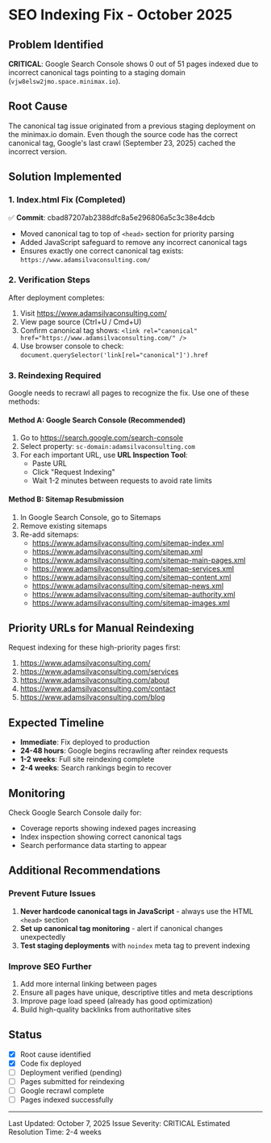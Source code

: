 # SEO Indexing Fix - October 2025

## Problem Identified
**CRITICAL**: Google Search Console shows 0 out of 51 pages indexed due to incorrect canonical tags pointing to a staging domain (`vjw8elsw2jmo.space.minimax.io`).

## Root Cause
The canonical tag issue originated from a previous staging deployment on the minimax.io domain. Even though the source code has the correct canonical tag, Google's last crawl (September 23, 2025) cached the incorrect version.

## Solution Implemented

### 1. Index.html Fix (Completed)
✅ **Commit**: cbad87207ab2388dfc8a5e296806a5c3c38e4dcb
- Moved canonical tag to top of `<head>` section for priority parsing
- Added JavaScript safeguard to remove any incorrect canonical tags
- Ensures exactly one correct canonical tag exists: `https://www.adamsilvaconsulting.com/`

### 2. Verification Steps
After deployment completes:
1. Visit https://www.adamsilvaconsulting.com/
2. View page source (Ctrl+U / Cmd+U)
3. Confirm canonical tag shows: `<link rel="canonical" href="https://www.adamsilvaconsulting.com/" />`
4. Use browser console to check: `document.querySelector('link[rel="canonical"]').href`

### 3. Reindexing Required
Google needs to recrawl all pages to recognize the fix. Use one of these methods:

#### Method A: Google Search Console (Recommended)
1. Go to https://search.google.com/search-console
2. Select property: `sc-domain:adamsilvaconsulting.com`
3. For each important URL, use **URL Inspection Tool**:
   - Paste URL
   - Click "Request Indexing"
   - Wait 1-2 minutes between requests to avoid rate limits

#### Method B: Sitemap Resubmission
1. In Google Search Console, go to Sitemaps
2. Remove existing sitemaps
3. Re-add sitemaps:
   - https://www.adamsilvaconsulting.com/sitemap-index.xml
   - https://www.adamsilvaconsulting.com/sitemap.xml
   - https://www.adamsilvaconsulting.com/sitemap-main-pages.xml
   - https://www.adamsilvaconsulting.com/sitemap-services.xml
   - https://www.adamsilvaconsulting.com/sitemap-content.xml
   - https://www.adamsilvaconsulting.com/sitemap-news.xml
   - https://www.adamsilvaconsulting.com/sitemap-authority.xml
   - https://www.adamsilvaconsulting.com/sitemap-images.xml

## Priority URLs for Manual Reindexing
Request indexing for these high-priority pages first:
1. https://www.adamsilvaconsulting.com/
2. https://www.adamsilvaconsulting.com/services
3. https://www.adamsilvaconsulting.com/about
4. https://www.adamsilvaconsulting.com/contact
5. https://www.adamsilvaconsulting.com/blog

## Expected Timeline
- **Immediate**: Fix deployed to production
- **24-48 hours**: Google begins recrawling after reindex requests
- **1-2 weeks**: Full site reindexing complete
- **2-4 weeks**: Search rankings begin to recover

## Monitoring
Check Google Search Console daily for:
- Coverage reports showing indexed pages increasing
- Index inspection showing correct canonical tags
- Search performance data starting to appear

## Additional Recommendations

### Prevent Future Issues
1. **Never hardcode canonical tags in JavaScript** - always use the HTML `<head>` section
2. **Set up canonical tag monitoring** - alert if canonical changes unexpectedly
3. **Test staging deployments** with `noindex` meta tag to prevent indexing

### Improve SEO Further
1. Add more internal linking between pages
2. Ensure all pages have unique, descriptive titles and meta descriptions
3. Improve page load speed (already has good optimization)
4. Build high-quality backlinks from authoritative sites

## Status
- [x] Root cause identified
- [x] Code fix deployed
- [ ] Deployment verified (pending)
- [ ] Pages submitted for reindexing
- [ ] Google recrawl complete
- [ ] Pages indexed successfully

---

Last Updated: October 7, 2025
Issue Severity: CRITICAL
Estimated Resolution Time: 2-4 weeks